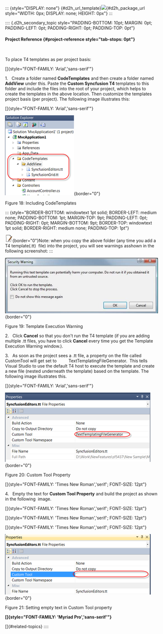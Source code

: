 ::: {style="DISPLAY: none"}
[](ms-xhelp:///?Id=d2h_url_template){#d2h_url_template}![](!package_url!){#d2h_package_url style="WIDTH: 0px; DISPLAY: none; HEIGHT: 0px"}
:::

:::: {.d2h_secondary_topic style="PADDING-BOTTOM: 10pt; MARGIN: 0pt; PADDING-LEFT: 0pt; PADDING-RIGHT: 0pt; PADDING-TOP: 0pt"}
#### Project Reference {#project-reference style="tab-stops: 0pt"}

 

To place T4 templates as per project basis:

[]{style="FONT-FAMILY: 'Arial','sans-serif'"} 

1.   Create a folder named **CodeTemplates** and then create a folder named **AddView** under this. Paste the **Custom Syncfusion T4** templates to this folder and include the files into the root of your project, which helps to create the templates in the above location. Then customize the templates project basis (per project). The following image illustrates this:

[]{style="FONT-FAMILY: 'Arial','sans-serif'"} 

![](ImagesExt/image69_23.png){border="0"}

Figure 18: Including CodeTemplates

::: {style="BORDER-BOTTOM: windowtext 1pt solid; BORDER-LEFT: medium none; PADDING-BOTTOM: 1pt; MARGIN-TOP: 9pt; PADDING-LEFT: 0pt; PADDING-RIGHT: 0pt; MARGIN-BOTTOM: 9pt; BORDER-TOP: windowtext 1pt solid; BORDER-RIGHT: medium none; PADDING-TOP: 1pt"}
 

![](ImagesExt/image69_5.jpg){border="0"}Note: when you copy the above folder (any time you add a T4 template(.tt)  file) into the project, you will see warnings asshown in the following screenshot:
:::

![](ImagesExt/image69_24.jpg){border="0"}

Figure 19: Template Execution Warning

2.   Click **Cancel** so that you don't run the T4 template (if you are adding multiple .tt files, you have to click **Cancel** every time you get the Template Execution Warning window.). 

3.   As soon as the project sees a .tt file, a property on the file called CustomTool will get set to          TextTemplatingFileGenerator.  This tells Visual Studio to use the default T4 host to execute the template and create a new file (nested underneath the template) based on the template. The following image illustrates this.

[]{style="FONT-FAMILY: 'Arial','sans-serif'"} 

![](ImagesExt/image69_25.png){border="0"}

Figure 20: Custom Tool Property

[]{style="FONT-FAMILY: 'Times New Roman','serif'; FONT-SIZE: 12pt"} 

4.   Empty the text for **Custom Tool Property** and build the project as shown in the following  image.

[]{style="FONT-FAMILY: 'Times New Roman','serif'; FONT-SIZE: 12pt"} 

[]{style="FONT-FAMILY: 'Times New Roman','serif'; FONT-SIZE: 12pt"} 

[]{style="FONT-FAMILY: 'Times New Roman','serif'; FONT-SIZE: 12pt"} 

![](ImagesExt/image69_26.png){border="0"}

Figure 21: Setting empty text in Custom Tool property

**[]{style="FONT-FAMILY: 'Myriad Pro','sans-serif'"}** 

[]{#related-topics}
::::
